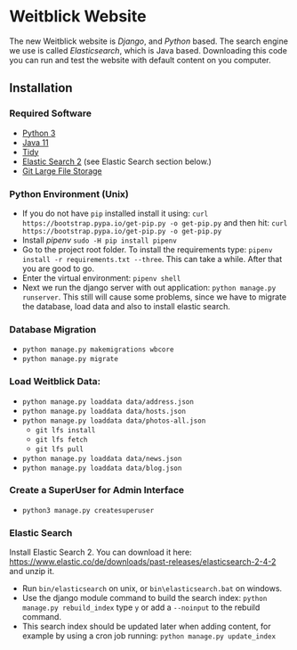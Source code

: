 # Weitblick Website

The new Weitblick website is *Django*, and *Python* based. The search engine we use is called *Elasticsearch*, which is Java based. Downloading this code you can run and test the website with default content on you computer.

## Installation

### Required Software 

* [Python 3](https://www.python.org/)
* [Java 11](https://jdk.java.net/11/)
* [Tidy](http://binaries.html-tidy.org/)
* [Elastic Search 2](https://www.elastic.co/de/downloads/past-releases/elasticsearch-2-4-2)  (see Elastic Search section below.)
* [Git Large File Storage](https://git-lfs.github.com/)
### Python Environment (Unix)

* If you do not have `pip` installed install it using:
`curl https://bootstrap.pypa.io/get-pip.py -o get-pip.py`
and then hit: `curl https://bootstrap.pypa.io/get-pip.py -o get-pip.py`
* Install *pipenv* `sudo -H pip install pipenv`
* Go to the project root folder. To install the requirements type: `pipenv install -r requirements.txt --three`. This can take a while. After that you are good to go.
* Enter the virtual environment: `pipenv shell`
* Next we run the django server with out application: `python manage.py runserver`. This still will cause some problems, since we have to migrate the database, load data and also to install elastic search.

### Database Migration

* `python manage.py makemigrations wbcore`
* `python manage.py migrate`

### Load Weitblick Data:

* `python manage.py loaddata data/address.json`
* `python manage.py loaddata data/hosts.json`
* `python manage.py loaddata data/photos-all.json`
  - `git lfs install`
  - `git lfs fetch`
  - `git lfs pull`
* `python manage.py loaddata data/news.json`
* `python manage.py loaddata data/blog.json`

### Create a SuperUser for Admin Interface

* `python3 manage.py createsuperuser`

### Elastic Search

Install Elastic Search 2. You can download it here: https://www.elastic.co/de/downloads/past-releases/elasticsearch-2-4-2 and unzip it.

* Run `bin/elasticsearch` on unix, or `bin\elasticsearch.bat` on windows.
* Use the django module command to build the search index: `python manage.py rebuild_index` type `y` or add a `--noinput` to the rebuild command. 
* This search index should be updated later when adding content, for example by using a cron job running: `python manage.py update_index`




